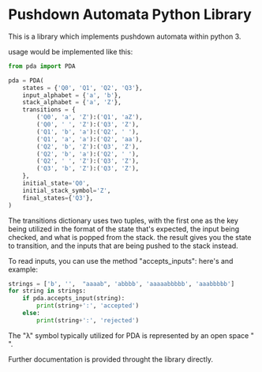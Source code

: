 # Pushdown Automata Python Library

This is a library which implements pushdown automata within python 3.

usage would be implemented like this:

```python
from pda import PDA

pda = PDA(
    states = {'Q0', 'Q1', 'Q2', 'Q3'},
    input_alphabet = {'a', 'b'},
    stack_alphabet = {'a', 'Z'},
    transitions = {
        ('Q0', 'a', 'Z'):('Q1', 'aZ'),
        ('Q0', ' ', 'Z'):('Q3', 'Z'),
        ('Q1', 'b', 'a'):('Q2', ' '),
        ('Q1', 'a', 'a'):('Q2', 'aa'),
        ('Q2', 'b', 'Z'):('Q3', 'Z'),
        ('Q2', 'b', 'a'):('Q2', ' '),
        ('Q2', ' ', 'Z'):('Q3', 'Z'),
        ('Q3', 'b', 'Z'):('Q3', 'Z'),
    },
    initial_state='Q0',
    initial_stack_symbol='Z',
    final_states={'Q3'},
)
```

The transitions dictionary uses two tuples, with the first one as the key being utilized in the format of the state that's expected, the input being checked, and what is popped from the stack. the result gives you the state to transition, and the inputs that are being pushed to the stack instead.

To read inputs, you can use the method "accepts_inputs": here's and example:

```python
strings = ['b', '',  "aaaab", 'abbbb', 'aaaaabbbbb', 'aaabbbbb']
for string in strings:
    if pda.accepts_input(string):
        print(string+':', 'accepted')
    else:
        print(string+':', 'rejected')
```

The "λ" symbol typically utilized for PDA is represented by an open space " ". 

Further documentation is provided throught the library directly.